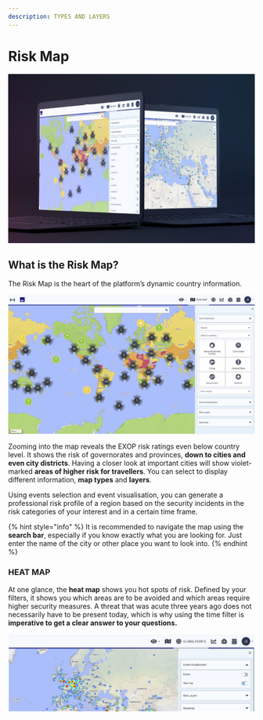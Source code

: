 ```yaml
---
description: TYPES AND LAYERS
---
```


# Risk Map

![](../.gitbook/assets/riskmap%20%281%29.JPG)

## What is the Risk Map?

The Risk Map is the heart of the platform’s dynamic country information.

![](../.gitbook/assets/rm_img01%20%282%29.jpg)

Zooming into the map reveals the EXOP risk ratings even below country level. It shows the risk of governorates and provinces, **down to cities and even city districts**. Having a closer look at important cities will show violet-marked **areas of higher risk for travellers**. You can select to display different information, **map types** and **layers**.

Using events selection and event visualisation, you can generate a professional risk profile of a region based on the security incidents in the risk categories of your interest and in a certain time frame.

{% hint style="info" %}
It is recommended to navigate the map using the **search bar**, especially if you know exactly what you are looking for. Just enter the name of the city or other place you want to look into.
{% endhint %}

### HEAT MAP

At one glance, the **heat map** shows you hot spots of risk. Defined by your filters, it shows you which areas are to be avoided and which areas require higher security measures. A threat that was acute three years ago does not necessarily have to be present today, which is why using the time filter is **imperative to get a clear answer to your questions.**

![](../.gitbook/assets/risk-map-3.JPG)

